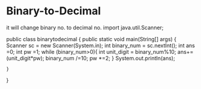 # Binary-to-Decimal
it will change binary no. to decimal no.
import java.util.Scanner;

public class binarytodecimal {
    public static void main(String[] args) {
        Scanner sc = new Scanner(System.in);
        int binary_num = sc.nextInt();
        int ans =0;
        int pw =1;
        while (binary_num>0){
            int unit_digit = binary_num%10;
            ans+=(unit_digit*pw);
            binary_num /=10;
            pw *=2;
        }
        System.out.println(ans);


    }
}
